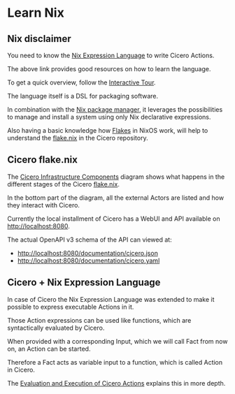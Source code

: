 # Learn Nix

## Nix disclaimer
You need to know the [Nix Expression Language](https://nixos.wiki/wiki/Nix_Expression_Language) to write Cicero Actions.

The above link provides good resources on how to learn the language.

To get a quick overview, follow the [Interactive Tour](https://nixcloud.io/tour/?id=1).

The language itself is a DSL for packaging software.

In combination with the [Nix package manager](https://nixos.org/manual/nix/stable/), it leverages the possibilities to manage and install a system using only Nix declarative expressions.

Also having a basic knowledge how [Flakes](https://nixos.wiki/wiki/Flakes) in NixOS work, will help to understand the [flake.nix](https://github.com/input-output-hk/cicero/blob/main/flake.nix) in the Cicero repository.

## Cicero flake.nix
The [Cicero Infrastructure Components](https://miro.com/app/board/uXjVOBqekRU=/) diagram shows what happens in the different stages of the Cicero [flake.nix](https://github.com/input-output-hk/cicero/blob/main/flake.nix).

In the bottom part of the diagram, all the external Actors are listed and how they interact with Cicero.

Currently the local installment of Cicero has a WebUI and API available on [http://localhost:8080](http://localhost:8080).

The actual OpenAPI v3 schema of the API can viewed at:
- [http://localhost:8080/documentation/cicero.json](http://localhost:8080/documentation/cicero.json)
- [http://localhost:8080/documentation/cicero.yaml](http://localhost:8080/documentation/cicero.yaml)

## Cicero + Nix Expression Language

In case of Cicero the Nix Expression Language was extended to make it possible to express executable Actions in it.

Those Action expressions can be used like functions, which are syntactically evaluated by Cicero.

When provided with a corresponding Input, which we will call Fact from now on, an Action can be started.

Therefore a Fact acts as variable input to a function, which is called Action in Cicero.

The [Evaluation and Execution of Cicero Actions](./evaluation-and-execution-of-actions.md) explains this in more depth.
